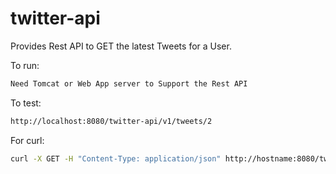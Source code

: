 # twitter-api

Provides Rest API to GET the latest Tweets for a User.

To run:

```bash
Need Tomcat or Web App server to Support the Rest API
```
To test:

```bash
http://localhost:8080/twitter-api/v1/tweets/2
```

For curl:

```bash
curl -X GET -H "Content-Type: application/json" http://hostname:8080/twitter-api/v1/tweets/1
```
